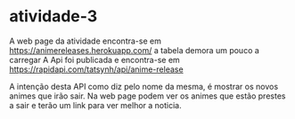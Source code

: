 # atividade-3
A web page da atividade encontra-se em https://animereleases.herokuapp.com/ a tabela demora um pouco a carregar
A Api foi publicada e encontra-se em https://rapidapi.com/tatsynh/api/anime-release

A intenção desta API como diz pelo nome da mesma, é mostrar os novos animes que irão sair. Na web page podem ver os animes que estão prestes a sair e terão um link para ver melhor a noticia.
